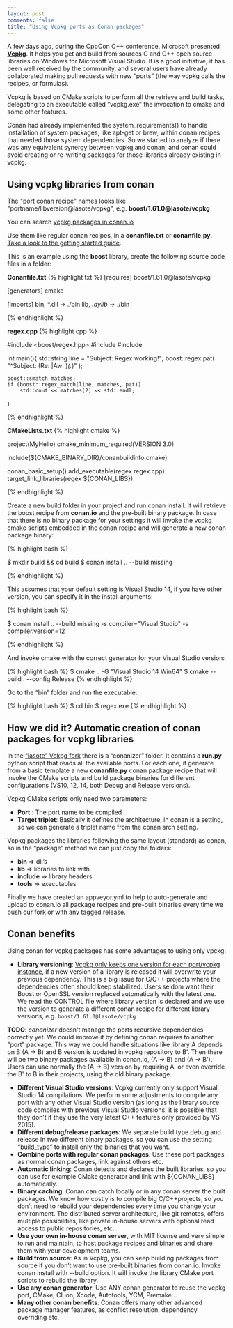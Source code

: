 ```yaml
---
layout: post
comments: false
title: "Using Vcpkg ports as Conan packages"
---
```


A few days ago, during the CppCon C++ conference, Microsoft presented [**Vcpkg**](https://github.com/Microsoft/vcpkg). It helps you get and build from sources C and C++  open source libraries on Windows for Microsoft Visual Studio. It is a good initiative, it has been well received by the community, and several users have already collaborated making pull requests with new “ports” (the way vcpkg calls the recipes, or formulas).

Vcpkg is based on CMake scripts to perform all the retrieve and build tasks, delegating to an executable called “vcpkg.exe” the invocation to cmake and some other features.

Conan had already implemented the system_requirements() to handle installation of system packages, like apt-get or brew, within conan recipes that needed those system dependencies. So we started to analyze if there was any equivalent synergy between vcpkg and conan, and conan could avoid creating or re-writing packages for those libraries already existing in vcpkg.


Using vcpkg libraries from conan
------------------------------------

The "port conan recipe" names looks like "portname/libversion@lasote/vcpkg", e.g. **boost/1.61.0@lasote/vcpkg**

You can search [vcpkg packages in conan.io](https://www.conan.io/search?q=vcpkg)

Use them like regular conan recipes, in a **conanfile.txt** or **conanfile.py**. [Take a look to the getting started guide](http://docs.conan.io/en/latest/getting_started.html).

This is an example using the **boost** library, create the following source code files in a folder:

**Conanfile.txt**
{% highlight txt %}
[requires]
boost/1.61.0@lasote/vcpkg

[generators]
cmake

[imports]
bin, *.dll -> ./bin
lib, *.dylib* -> ./bin

{% endhighlight %}


**regex.cpp**
{% highlight cpp %}

#include <boost/regex.hpp>
#include <iostream>
#include <string>

int main(){
    std::string line = "Subject: Regex working!";
    boost::regex pat( "^Subject: (Re: |Aw: )*(.*)" );

    boost::smatch matches;
    if (boost::regex_match(line, matches, pat))
        std::cout << matches[2] << std::endl;
}

{% endhighlight %}


**CMakeLists.txt**
{% highlight cmake %}

project(MyHello)
cmake_minimum_required(VERSION 3.0)

include(${CMAKE_BINARY_DIR}/conanbuildinfo.cmake)

conan_basic_setup()
add_executable(regex regex.cpp)
target_link_libraries(regex ${CONAN_LIBS})

{% endhighlight %}

Create a new build folder in your project and run conan install. It will retrieve the boost recipe from **conan.io** and the pre-built binary package. In case that there is no binary package for your settings it will invoke the vcpkg cmake scripts embedded in the conan recipe and will generate a new conan package binary:


{% highlight bash %}

$ mkdir build && cd build
$ conan install .. --build missing

{% endhighlight %}

This assumes that your default setting is Visual Studio 14, if you have other version, you can specify it in the install arguments:

{% highlight bash %}

$ conan install .. --build missing -s compiler="Visual Studio" -s compiler.version=12

{% endhighlight %}


And invoke cmake with the correct generator for your Visual Studio version:

{% highlight bash %}
$ cmake ..  -G "Visual Studio 14 Win64"
$ cmake --build . --config Release
{% endhighlight %}

Go to the “bin” folder and run the executable:

{% highlight bash %}
$ cd bin
$ regex.exe
{% endhighlight %}


How we did it? Automatic creation of conan packages for vcpkg libraries
-----------------------------------------------------------------------

In the [“lasote” Vckpg fork](https://github.com/lasote/vcpkg) there is a “conanizer” folder.
It contains a **run.py** python script that reads all the available ports. For each one, it generate from a basic template a new **conanfile.py** conan package recipe that will invoke the CMake scripts and build package binaries for different configurations (VS10, 12, 14, both Debug and Release versions).

Vcpkg CMake scripts only need two parameters:

- **Port** : The port name to be compiled
- **Target triplet**: Basically it defines the architecture, in conan is a setting, so we can generate a triplet name from the conan arch setting.

Vcpkg packages the libraries following the same layout (standard) as conan, so in the “package” method we can just copy the folders:

- **bin** => dll’s
- **lib** => libraries to link with
- **include** => library headers
- **tools** => executables

Finally we have created an appveyor.yml to help to auto-generate and upload to conan.io all package recipes and pre-built binaries every time we push our fork or with any tagged release.


Conan benefits
--------------

Using conan for vcpkg packages has some advantages to using only vpckg:

- **Library versioning**: [Vcpkg only keeps one version for each port/vcpkg instance](https://github.com/Microsoft/vcpkg/blob/master/docs/FAQ.md#how-do-i-use-different-versions-of-a-library-on-one-machine), if a new version of a library is released it will overwrite your previous dependency. This is a big issue for C/C++ projects where the dependencies often should keep stabilized. Users seldom want their Boost or OpenSSL version replaced automatically with the latest one. We read the CONTROL file where library version is declared and we use the version to generate a different conan recipe for different library versions, e.g. ``boost/1.61.0@lasote/vcpkg``

**TODO**: *conanizer* doesn't manage the ports recursive dependencies correctly yet. We could improve it by defining conan requires to another "port" package. This way we could handle situations like library A depends on B (A -> B) and B version is updated in vcpkg repository to B'. Then there will be two binary packages available in conan.io, (A -> B) and (A -> B'). Users can use normally the (A -> B) version by requiring A, or even override the B' to B in their projects, using the old binary package.

- **Different Visual Studio versions**: Vcpkg currently only support Visual Studio 14 compilations. We perform some adjustments to compile any port with any other Visual Studio version (as long as the library source code compiles with previous Visual Studio versions, it is possible that they don’t if they use the very latest C++ features only provided by VS 2015). 
- **Different debug/release packages**: We separate build type debug and release in two different binary packages, so you can use the setting “build_type” to install only the binaries that you want.
- **Combine ports with regular conan packages**: Use these port packages as normal conan packages, link against others etc.
- **Automatic linking**: Conan detects and declares the built libraries, so you can use for example CMake generator and link with ${CONAN_LIBS} automatically.
- **Binary caching**: Conan can catch locally or in any conan server the built packages. We know how costly is to compile big C/C++projects, so you don’t need to rebuild your dependencies every time you change your environment. The distributed server architecture, like git remotes, offers multiple possibilities, like private in-house servers with optional read access to public repositories, etc.
- **Use your own in-house conan server**, with MIT license and very simple to run and maintain, to host package recipes and binaries and share them with your development teams.
- **Build from source**: As in Vcpkg, you can keep building packages from source if you don’t want to use pre-built binaries from conan.io. Invoke conan install with --build option. It will invoke the library CMake port scripts to rebuild the library.
- **Use any conan generator**: Use ANY conan generator to reuse the vcpkg port, CMake, CLion, Xcode, Autotools, YCM, Premake...
- **Many other conan benefits**: Conan offers many other advanced package manager features, as conflict resolution, dependency overriding etc.



